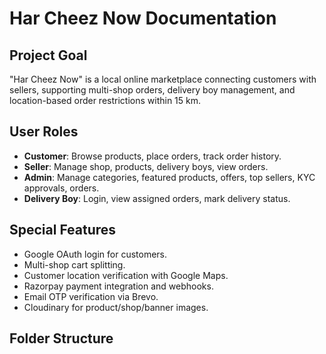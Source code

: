 # Har Cheez Now Documentation

## Project Goal
"Har Cheez Now" is a local online marketplace connecting customers with sellers, supporting multi-shop orders, delivery boy management, and location-based order restrictions within 15 km.

## User Roles
- **Customer**: Browse products, place orders, track order history.
- **Seller**: Manage shop, products, delivery boys, view orders.
- **Admin**: Manage categories, featured products, offers, top sellers, KYC approvals, orders.
- **Delivery Boy**: Login, view assigned orders, mark delivery status.

## Special Features
- Google OAuth login for customers.
- Multi-shop cart splitting.
- Customer location verification with Google Maps.
- Razorpay payment integration and webhooks.
- Email OTP verification via Brevo.
- Cloudinary for product/shop/banner images.

## Folder Structure
